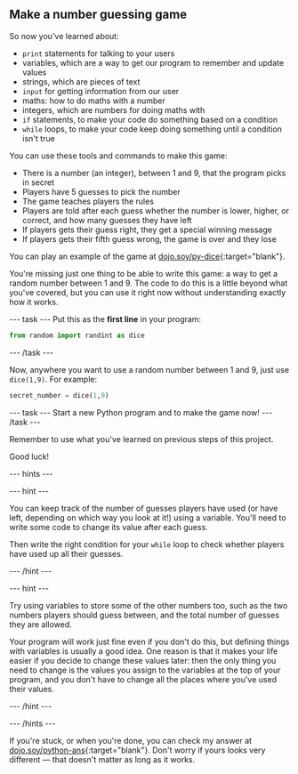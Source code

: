 ## Make a number guessing game

So now you've learned about:
  * `print` statements for talking to your users
  * variables, which are a way to get our program to remember and update values
  * strings, which are pieces of text
  * `input` for getting information from our user
  * maths: how to do maths with a number
  * integers, which are numbers for doing maths with  
  * `if` statements, to make your code do something based on a condition
  * `while` loops, to make your code keep doing something until a condition isn't true

You can use these tools and commands to make this game:
  * There is a number (an integer), between 1 and 9, that the program picks in secret
  * Players have 5 guesses to pick the number
  * The game teaches players the rules
  * Players are told after each guess whether the number is lower, higher, or correct, and how many guesses they have left
  * If players gets their guess right, they get a special winning message
  * If players gets their fifth guess wrong, the game is over and they lose  

You can play an example of the game at [dojo.soy/py-dice](http://dojo.soy/py-dice){:target="blank"}.

You're missing just one thing to be able to write this game: a way to get a random number between 1 and 9. The code to do this is a little beyond what you've covered, but you can use it right now without understanding exactly how it works.

--- task ---
Put this as the **first line** in your program:
```python
from random import randint as dice
```
--- /task ---

Now, anywhere you want to use a random number between 1 and 9, just use `dice(1,9)`. For example:
```python
secret_number = dice(1,9)
```

--- task ---
Start a new Python program and to make the game now! 
--- /task ---

Remember to use what you've learned on previous steps of this project.

Good luck!

--- hints ---

--- hint ---

You can keep track of the number of guesses players have used (or have left, depending on which way you look at it!) using a variable. You'll need to write some code to change its value after each guess.

Then write the right condition for your `while` loop to check whether players have used up all their guesses.

--- /hint ---

--- hint ---

Try using variables to store some of the other numbers too, such as the two numbers players should guess between, and the total number of guesses they are allowed.

Your program will work just fine even if you don't do this, but defining things with variables is usually a good idea. One reason is that it makes your life easier if you decide to change these values later: then the only thing you need to change is the values you assign to the variables at the top of your program, and you don't have to change all the places where you've used their values.

--- /hint ---

--- /hints ---

If you're stuck, or when you're done, you can check my answer at [dojo.soy/python-ans](http://dojo.soy/python-ans){:target="blank"}. Don't worry if yours looks very different — that doesn't matter as long as it works.